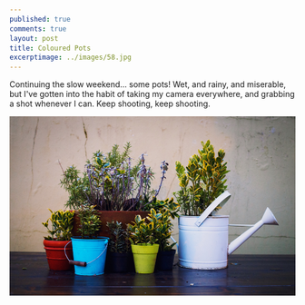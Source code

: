 ```yaml
---
published: true
comments: true
layout: post
title: Coloured Pots    
excerptimage: ../images/58.jpg
---
```


Continuing the slow weekend... some pots! Wet, and rainy, and miserable, but I've gotten into the habit of taking my camera everywhere, and grabbing a shot whenever I can. Keep shooting, keep shooting. 

[![Image 58/365	25mm	f/2	ISO1600	1/40](../images/58.jpg)]()